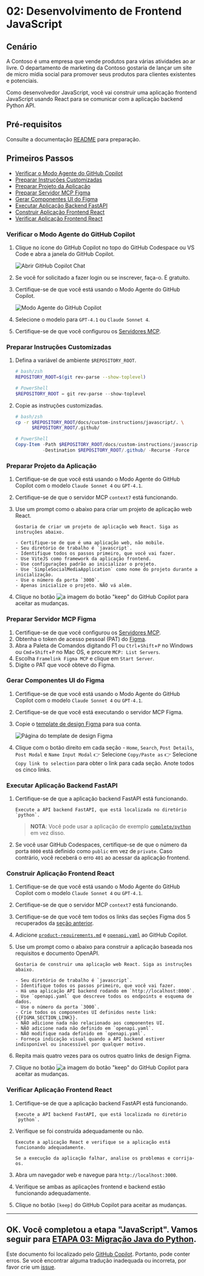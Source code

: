 # 02: Desenvolvimento de Frontend JavaScript

## Cenário

A Contoso é uma empresa que vende produtos para várias atividades ao ar livre. O departamento de marketing da Contoso gostaria de lançar um site de micro mídia social para promover seus produtos para clientes existentes e potenciais.

Como desenvolvedor JavaScript, você vai construir uma aplicação frontend JavaScript usando React para se comunicar com a aplicação backend Python API.

## Pré-requisitos

Consulte a documentação [README](../README.md) para preparação.

## Primeiros Passos

- [Verificar o Modo Agente do GitHub Copilot](#verificar-o-modo-agente-do-github-copilot)
- [Preparar Instruções Customizadas](#preparar-instruções-customizadas)
- [Preparar Projeto da Aplicação](#preparar-projeto-da-aplicação)
- [Preparar Servidor MCP Figma](#preparar-servidor-mcp-figma)
- [Gerar Componentes UI do Figma](#gerar-componentes-ui-do-figma)
- [Executar Aplicação Backend FastAPI](#executar-aplicação-backend-fastapi)
- [Construir Aplicação Frontend React](#construir-aplicação-frontend-react)
- [Verificar Aplicação Frontend React](#verificar-aplicação-frontend-react)

### Verificar o Modo Agente do GitHub Copilot

1. Clique no ícone do GitHub Copilot no topo do GitHub Codespace ou VS Code e abra a janela do GitHub Copilot.

   ![Abrir GitHub Copilot Chat](../../../docs/images/setup-02.png)

1. Se você for solicitado a fazer login ou se inscrever, faça-o. É gratuito.
1. Certifique-se de que você está usando o Modo Agente do GitHub Copilot.

   ![Modo Agente do GitHub Copilot](../../../docs/images/setup-03.png)

1. Selecione o modelo para `GPT-4.1` ou `Claude Sonnet 4`.
1. Certifique-se de que você configurou os [Servidores MCP](./00-setup.md#configurar-servidores-mcp).

### Preparar Instruções Customizadas

1. Defina a variável de ambiente `$REPOSITORY_ROOT`.

   ```bash
   # bash/zsh
   REPOSITORY_ROOT=$(git rev-parse --show-toplevel)
   ```

   ```powershell
   # PowerShell
   $REPOSITORY_ROOT = git rev-parse --show-toplevel
   ```

1. Copie as instruções customizadas.

    ```bash
    # bash/zsh
    cp -r $REPOSITORY_ROOT/docs/custom-instructions/javascript/. \
          $REPOSITORY_ROOT/.github/
    ```

    ```powershell
    # PowerShell
    Copy-Item -Path $REPOSITORY_ROOT/docs/custom-instructions/javascript/* `
              -Destination $REPOSITORY_ROOT/.github/ -Recurse -Force
    ```

### Preparar Projeto da Aplicação

1. Certifique-se de que você está usando o Modo Agente do GitHub Copilot com o modelo `Claude Sonnet 4` ou `GPT-4.1`.
1. Certifique-se de que o servidor MCP `context7` está funcionando.
1. Use um prompt como o abaixo para criar um projeto de aplicação web React.

    ```text
    Gostaria de criar um projeto de aplicação web React. Siga as instruções abaixo.
    
    - Certifique-se de que é uma aplicação web, não mobile.
    - Seu diretório de trabalho é `javascript`.
    - Identifique todos os passos primeiro, que você vai fazer.
    - Use ViteJS como framework da aplicação frontend.
    - Use configurações padrão ao inicializar o projeto.
    - Use `SimpleSocialMediaApplication` como nome do projeto durante a inicialização.
    - Use o número da porta `3000`.
    - Apenas inicialize o projeto. NÃO vá além.
    ```

1. Clique no botão ![a imagem do botão "keep"](https://img.shields.io/badge/keep-blue) do GitHub Copilot para aceitar as mudanças.

### Preparar Servidor MCP Figma

1. Certifique-se de que você configurou os [Servidores MCP](./00-setup.md#configurar-servidores-mcp).
1. Obtenha o token de acesso pessoal (PAT) do [Figma](https://www.figma.com/).
1. Abra a Paleta de Comandos digitando F1 ou `Ctrl`+`Shift`+`P` no Windows ou `Cmd`+`Shift`+`P` no Mac OS, e procure `MCP: List Servers`.
1. Escolha `Framelink Figma MCP` e clique em `Start Server`.
1. Digite o PAT que você obteve do Figma.

### Gerar Componentes UI do Figma

1. Certifique-se de que você está usando o Modo Agente do GitHub Copilot com o modelo `Claude Sonnet 4` ou `GPT-4.1`.
1. Certifique-se de que você está executando o servidor MCP Figma.
1. Copie o [template de design Figma](https://www.figma.com/community/file/1495954632647006209) para sua conta.

   ![Página do template de design Figma](../../../docs/images/javascript-01.png)

1. Clique com o botão direito em cada seção - `Home`, `Search`, `Post Details`, `Post Modal` e `Name Input Modal` 👉 Selecione `Copy/Paste as` 👉 Selecione `Copy link to selection` para obter o link para cada seção. Anote todos os cinco links.

### Executar Aplicação Backend FastAPI

1. Certifique-se de que a aplicação backend FastAPI está funcionando.

    ```text
    Execute a API backend FastAPI, que está localizada no diretório `python`.
    ```

   > **NOTA**: Você pode usar a aplicação de exemplo [`complete/python`](../complete/python/) em vez disso.

1. Se você usar GitHub Codespaces, certifique-se de que o número da porta `8000` está definido como `public` em vez de `private`. Caso contrário, você receberá o erro `401` ao acessar da aplicação frontend.

### Construir Aplicação Frontend React

1. Certifique-se de que você está usando o Modo Agente do GitHub Copilot com o modelo `Claude Sonnet 4` ou `GPT-4.1`.
1. Certifique-se de que o servidor MCP `context7` está funcionando.
1. Certifique-se de que você tem todos os links das seções Figma dos 5 recuperados da [seção anterior](#gerar-componentes-ui-do-figma).
1. Adicione [`product-requirements.md`](../product-requirements.md) e [`openapi.yaml`](../openapi.yaml) ao GitHub Copilot.
1. Use um prompt como o abaixo para construir a aplicação baseada nos requisitos e documento OpenAPI.

    ```text
    Gostaria de construir uma aplicação web React. Siga as instruções abaixo.
    
    - Seu diretório de trabalho é `javascript`.
    - Identifique todos os passos primeiro, que você vai fazer.
    - Há uma aplicação API backend rodando em `http://localhost:8000`.
    - Use `openapi.yaml` que descreve todos os endpoints e esquema de dados.
    - Use o número da porta `3000`.
    - Crie todos os componentes UI definidos neste link: {{FIGMA_SECTION_LINK}}.
    - NÃO adicione nada não relacionado aos componentes UI.
    - NÃO adicione nada não definido em `openapi.yaml`.
    - NÃO modifique nada definido em `openapi.yaml`.
    - Forneça indicação visual quando a API backend estiver indisponível ou inacessível por qualquer motivo.
    ```

1. Repita mais quatro vezes para os outros quatro links de design Figma.
1. Clique no botão ![a imagem do botão "keep"](https://img.shields.io/badge/keep-blue) do GitHub Copilot para aceitar as mudanças.

### Verificar Aplicação Frontend React

1. Certifique-se de que a aplicação backend FastAPI está funcionando.

    ```text
    Execute a API backend FastAPI, que está localizada no diretório `python`.
    ```

1. Verifique se foi construída adequadamente ou não.

    ```text
    Execute a aplicação React e verifique se a aplicação está funcionando adequadamente.

    Se a execução da aplicação falhar, analise os problemas e corrija-os.
    ```

1. Abra um navegador web e navegue para `http://localhost:3000`.
1. Verifique se ambas as aplicações frontend e backend estão funcionando adequadamente.
1. Clique no botão `[keep]` do GitHub Copilot para aceitar as mudanças.

---

OK. Você completou a etapa "JavaScript". Vamos seguir para [ETAPA 03: Migração Java do Python](./03-java.md).
---

Este documento foi localizado pelo [GitHub Copilot](https://docs.github.com/copilot/about-github-copilot/what-is-github-copilot). Portanto, pode conter erros. Se você encontrar alguma tradução inadequada ou incorreta, por favor crie um [issue](../../issues).
